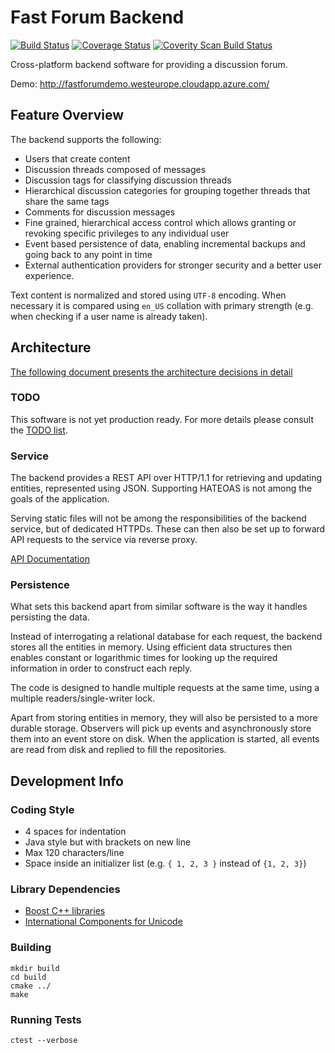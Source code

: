 # Fast Forum Backend 
[![Build Status](https://travis-ci.org/danij/Forum.svg?branch=master)](https://travis-ci.org/danij/Forum) 
[![Coverage Status](https://coveralls.io/repos/github/danij/Forum/badge.svg?branch=master)](https://coveralls.io/github/danij/Forum?branch=master)
[![Coverity Scan Build Status](https://scan.coverity.com/projects/13668/badge.svg)](https://scan.coverity.com/projects/danij-forum) 

Cross-platform backend software for providing a discussion forum. 

Demo: http://fastforumdemo.westeurope.cloudapp.azure.com/

## Feature Overview

The backend supports the following:

* Users that create content
* Discussion threads composed of messages
* Discussion tags for classifying discussion threads
* Hierarchical discussion categories for grouping together threads that share the same tags
* Comments for discussion messages
* Fine grained, hierarchical access control which allows granting or revoking specific privileges to any individual user  
* Event based persistence of data, enabling incremental backups and going back to any point in time
* External authentication providers for stronger security and a better user experience.

Text content is normalized and stored using `UTF-8` encoding. When necessary it is compared using `en_US` collation 
with primary strength (e.g. when checking if a user name is already taken).

## Architecture

[The following document presents the architecture decisions in detail](doc/Architecture&Details.md)

### TODO

This software is not yet production ready. For more details please consult the [TODO list](doc/Todo.md).

### Service

The backend provides a REST API over HTTP/1.1 for retrieving and updating entities, represented using JSON. 
Supporting HATEOAS is not among the goals of the application.
  
Serving static files will not be among the responsibilities of the backend service, but of dedicated HTTPDs. 
These can then also be set up to forward API requests to the service via reverse proxy.

[API Documentation](doc/API.md)

### Persistence

What sets this backend apart from similar software is the way it handles persisting the data.
 
Instead of interrogating a relational database for each request, the backend stores all the entities in memory. 
Using efficient data structures then enables constant or logarithmic times for looking up the required information in 
order to construct each reply.

The code is designed to handle multiple requests at the same time, using a multiple readers/single-writer lock.
 
Apart from storing entities in memory, they will also be persisted to a more durable storage. Observers will pick up
events and asynchronously store them into an event store on disk. When the application is started, all events are read
from disk and replied to fill the repositories.

## Development Info

### Coding Style

* 4 spaces for indentation
* Java style but with brackets on new line
* Max 120 characters/line
* Space inside an initializer list (e.g. `{ 1, 2, 3 }` instead of `{1, 2, 3}`)

### Library Dependencies

* [Boost C++ libraries](http://www.boost.org/)
* [International Components for Unicode](http://site.icu-project.org/)

### Building

    mkdir build
    cd build
    cmake ../
    make

### Running Tests

    ctest --verbose
